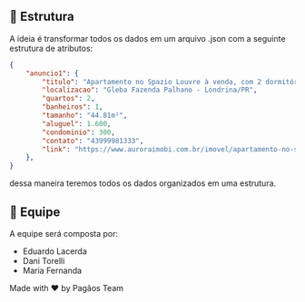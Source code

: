 ## 📃 Estrutura
A ideia é transformar todos os dados em um arquivo .json com a seguinte estrutura de atributos:

```json
{
    "anuncio1": {
        "titulo": "Apartamento no Spazio Louvre à venda, com 2 dormitórios , 44 m² - Gleba Fazenda Palhano - Londrina/PR",
        "localizacao": "Gleba Fazenda Palhano - Londrina/PR",
        "quartos": 2,
        "banheiros": 1,
        "tamanho": "44.81m²",
        "aluguel": 1.600,
        "condominio": 300,
        "contato": "43999981333",
        "link": "https://www.auroraimobi.com.br/imovel/apartamento-no-spazio-louvre-a-venda-com-2-dormitorios-44-m-gleba-fazenda-palhano-londrina-pr/AP0495_AUROI",
    },
}
```

dessa maneira teremos todos os dados organizados em uma estrutura.

## 👥 Equipe
A equipe será composta por:
- Eduardo Lacerda
- Dani Torelli
- Maria Fernanda

Made with :heart: by Pagãos Team